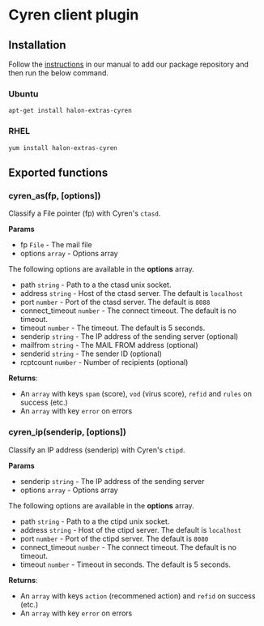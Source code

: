 # Cyren client plugin

## Installation

Follow the [instructions](https://docs.halon.io/manual/comp_install.html#installation) in our manual to add our package repository and then run the below command.

### Ubuntu

```
apt-get install halon-extras-cyren
```

### RHEL

```
yum install halon-extras-cyren
```

## Exported functions

### cyren_as(fp, [options])

Classify a File pointer (fp) with Cyren's `ctasd`.

**Params**

- fp `File` - The mail file
- options `array` - Options array

The following options are available in the **options** array.

- path `string` - Path to a the ctasd unix socket.
- address `string` - Host of the ctasd server. The default is `localhost`
- port `number` - Port of the ctasd server. The default is `8088`
- connect_timeout `number` - The connect timeout. The default is no timeout.
- timeout `number` - The timeout. The default is 5 seconds.
- senderip `string` - The IP address of the sending server (optional)
- mailfrom `string` - The MAIL FROM address (optional)
- senderid `string` - The sender ID (optional)
- rcptcount `number` - Number of recipients (optional)

**Returns**:

* An `array` with keys `spam` (score), `vod` (virus score), `refid` and `rules` on success (etc.)
* An `array` with key `error` on errors

### cyren_ip(senderip, [options])

Classify an IP address (senderip) with Cyren's `ctipd`.

**Params**

- senderip `string` - The IP address of the sending server
- options `array` - Options array

The following options are available in the **options** array.

- path `string` - Path to a the ctipd unix socket.
- address `string` - Host of the ctipd server. The default is `localhost`
- port `number` - Port of the ctipd server. The default is `8080`
- connect_timeout `number` - The connect timeout. The default is no timeout.
- timeout `number` - Timeout in seconds. The default is 5 seconds.

**Returns**:

* An `array` with keys `action` (recommened action) and `refid` on success (etc.)
* An `array` with key `error` on errors
